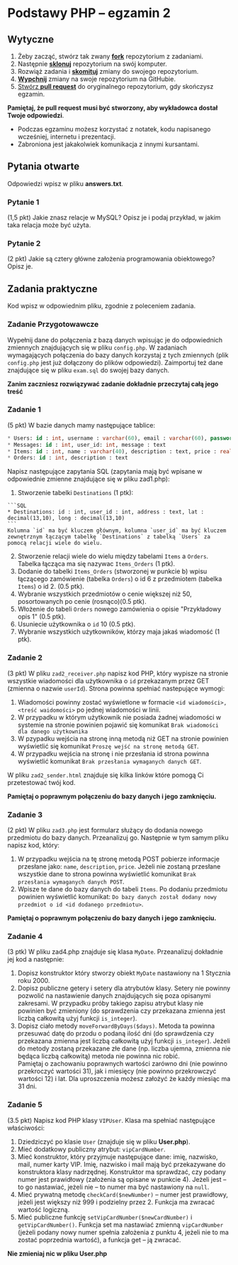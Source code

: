 # Podstawy PHP &ndash; egzamin 2

## Wytyczne

1. Żeby zacząć, stwórz tak zwany [**fork**][forking] repozytorium z zadaniami.
2. Następnie [**sklonuj**][ref-clone] repozytorium na swój komputer.
3. Rozwiąż zadania i [**skomituj**][ref-commit] zmiany do swojego repozytorium.
4. [**Wypchnij**][ref-push] zmiany na swoje repozytorium na GitHubie.
5. [Stwórz **pull request**][pull-request] do oryginalnego repozytorium, gdy skończysz egzamin.

**Pamiętaj, że pull request musi być stworzony, aby wykładowca dostał Twoje odpowiedzi**.

* Podczas egzaminu możesz korzystać z notatek, kodu napisanego wcześniej, internetu i prezentacji.
* Zabroniona jest jakakolwiek komunikacja z innymi kursantami.



## Pytania otwarte
Odpowiedzi wpisz w pliku **answers.txt**.

### Pytanie 1
(1,5 pkt)
Jakie znasz relacje w MySQL? Opisz je i podaj przykład, w jakim taka relacja może być użyta.

### Pytanie 2
(2 pkt)
Jakie są cztery główne założenia programowania obiektowego? Opisz je.

## Zadania praktyczne
Kod wpisz w odpowiednim pliku, zgodnie z poleceniem zadania.

### Zadanie Przygotowawcze
Wypełnij dane do połączenia z bazą danych wpisując je do odpowiednich zmiennych znajdujących się w pliku `config.php`. W zadaniach wymagających połączenia do bazy danych korzystaj z tych zmiennych (plik `config.php` jest już dołączony do plików odpowiedzi).
Zaimportuj też dane znajdujące się w pliku `exam.sql` do swojej bazy danych.

**Zanim zaczniesz rozwiązywać zadanie dokładnie przeczytaj całą jego treść**

### Zadanie 1
(5 pkt)
W bazie danych mamy następujące tablice:
```SQL
* Users: id : int, username : varchar(60), email : varchar(60), password : varchar(60)
* Messages: id : int, user_id: int, message : text
* Items: id : int, name : varchar(40), description : text, price : real(7,2)
* Orders: id : int, description : text
```
  
Napisz następujące zapytania SQL (zapytania mają być wpisane w odpowiednie zmienne znajdujące się w pliku zad1.php):
  1. Stworzenie tabelki `Destinations` (1 ptk):
  
    ```SQL
    * Destinations: id : int, user_id : int, address : text, lat : decimal(13,10), long : decimal(13,10)
    ```
    Kolumna `id` ma być kluczem głównym, kolumna `user_id` ma być kluczem zewnętrznym łączącym tabelkę `Destinations` z tabelką `Users` za pomocą relacji wiele do wielu. 
  2. Stworzenie relacji wiele do wielu między tabelami `Items` a `Orders`. Tabelka łącząca ma się nazywac `Items_Orders` (1 ptk).
  3. Dodanie do tabelki `Items_Orders` (stworzonej w punkcie b) wpisu łączącego zamówienie (tabelka `Orders`) o id 6 z przedmiotem (tabelka `Items`) o id 2. (0.5 ptk).
  4. Wybranie wszystkich przedmiotów o cenie większej niż 50, posortowanych po cenie (rosnąco)(0.5 ptk).
  5. Włożenie do tabeli `Orders` nowego zamówienia o opisie "Przykładowy opis 1" (0.5 ptk).
  6. Usuniecie użytkownika o `id` 10 (0.5 ptk).
  7. Wybranie wszystkich użytkowników, którzy maja jakaś wiadomość (1 ptk).

### Zadanie 2
(3 pkt)
W pliku `zad2_receiver.php` napisz kod PHP, który wypisze na stronie wszystkie wiadomości dla użytkownika o `id` przekazanym przez GET (zmienna o nazwie `userId`). Strona powinna spełniać nastepujące wymogi:
  1. Wiadomości powinny zostać wyświetlone w formacie `<id wiadomości>, <treść waidomości>` po jednej wiadomości w linii. 
  2. W przypadku w którym użytkownik nie posiada żadnej wiadomości w systemie na stronie powinien pojawić się komunikat `Brak wiadomości dla danego użytkownika`
  3. W pzypadku wejścia na stronę inną metodą niż GET na stronie powinien wyświetlić się komunikat `Proszę wejść na stronę metodą GET`. 
  4. W przypadku wejścia na stronę i nie przesłania id strona powinna wyświetlić komunikat `Brak przesłania wymaganych danych GET`.

W pliku `zad2_sender.html` znajduje się kilka linków które pomogą Ci przetestować twój kod.

**Pamiętaj o poprawnym połączeniu do bazy danych i jego zamknięciu.**

### Zadanie 3
(2 pkt)
W pliku `zad3.php` jest formularz służący do dodania nowego przedmiotu do bazy danych. Przeanalizuj go. Następnie w tym samym pliku napisz kod, który:
  1. W przypadku wejścia na tę stronę metodą POST pobierze informacje przesłane jako: `name`, `description`, `price`. Jeżeli nie zostaną przesłane wszystkie dane to strona powinna wyświetlić komunikat `Brak przesłania wymaganych danych POST`. 
  2. Wpisze te dane do bazy danych do tabeli `Items`. Po dodaniu przedmiotu powinien wyświetlić komunikat: `Do bazy danych został dodany nowy przedmiot o id <id dodanego przedmiotu>`.

**Pamiętaj o poprawnym połączeniu do bazy danych i jego zamknięciu.**

### Zadanie 4
(3 ptk)
W pliku zad4.php znajduje się klasa `MyDate`. Przeanalizuj dokładnie jej kod a następnie:
  1. Dopisz konstruktor który stworzy obiekt `MyDate` nastawiony na 1 Stycznia roku 2000.
  2. Dopisz publiczne getery i setery dla atrybutów klasy. Setery nie powinny pozwolić na nastawienie danych znajdujących się poza opisanymi zakresami. W przypadku próby takiego zapisu atrybut klasy nie powinien być zmieniony (do sprawdzenia czy przekazana zmienna jest liczbą całkowitą użyj funkcji `is_integer`).
  3. Dopisz ciało metody `moveForwardByDays($days)`. Metoda ta powinna przesuwać datę do przodu o podaną ilość dni (do sprawdzenia czy przekazana zmienna jest liczbą całkowitą użyj funkcji `is_integer`). Jeżeli do metody zostaną przekazane złe dane (np. liczba ujemna, zmienna nie będąca liczbą całkowitą) metoda nie powinna nic robić.  
  Pamiętaj o zachowaniu poprawnych wartości zarówno dni (nie powinno przekroczyć wartości 31), jak i miesięcy (nie powinno przekrowczyć wartości 12) i lat. Dla uproszczenia możesz założyć że każdy miesiąc ma 31 dni.


### Zadanie 5
(3.5 pkt)
Napisz kod PHP klasy `VIPUser`. Klasa ma spełniać następujące właściwości:
  1. Dziedziczyć po klasie `User` (znajduje się w pliku **User.php**).
  2. Mieć dodatkowy publiczny atrybut: ```vipCardNumber```.
  3. Mieć konstruktor, który przyjmuje następujące dane: imię, nazwisko, mail, numer karty VIP. Imię, nazwisko i mail mają być przekazywane do konstruktora klasy nadrzędnej. Konstruktor ma sprawdzać, czy podany numer jest prawidłowy (założenia są opisane w punkcie 4). Jeżeli jest  &ndash; to go nastawiać, jeżeli nie  &ndash; to numer ma być nastawiony na ```null```.
  4. Mieć prywatną metodę ```checkCard($newNumber)``` &ndash; numer jest prawidłowy, jeżeli jest większy niż 999 i podzielny przez 2. Funkcja ma zwracać wartość logiczną.
  5. Mieć publiczne funkcję ```setVipCardNumber($newCardNumber)``` i ```getVipCardNumber()```. Funkcja set ma nastawiać zmienną `vipCardNumber` (jeżeli podany nowy numer spełnia założenia z punktu 4, jeżeli nie to ma zostać poprzednia wartość), a funkcja get &ndash; ją zwracać.

**Nie zmieniaj nic w pliku User.php**

<!-- Links -->
[forking]: https://guides.github.com/activities/forking/
[ref-clone]: http://gitref.org/creating/#clone
[ref-commit]: http://gitref.org/basic/#commit
[ref-push]: http://gitref.org/remotes/#push
[ref-rand]: http://php.net/manual/pl/function.rand.php
[pull-request]: https://help.github.com/articles/creating-a-pull-request
